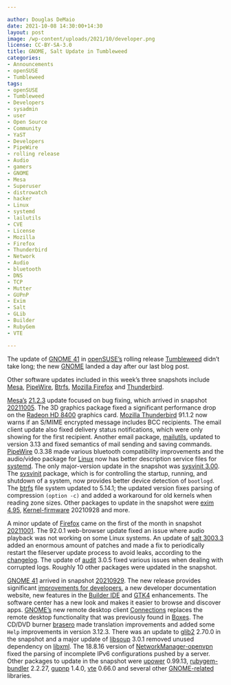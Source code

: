 ```yaml
---

author: Douglas DeMaio
date: 2021-10-08 14:30:00+14:30
layout: post
image: /wp-content/uploads/2021/10/developer.png
license: CC-BY-SA-3.0
title: GNOME, Salt Update in Tumbleweed
categories:
- Announcements
- openSUSE
- Tumbleweed
tags:
- openSUSE
- Tumbleweed
- Developers
- sysadmin
- user
- Open Source
- Community
- YaST
- Developers
- PipeWire
- rolling release
- Audio
- gamers
- GNOME
- Mesa
- Superuser
- distrowatch
- hacker
- Linux
- systemd
- lailutils
- CVE
- License
- Mozilla
- Firefox
- Thunderbird
- Network
- Audio
- bluetooth
- DNS
- TCP
- Mutter
- GUPnP
- Exim
- Salt
- GLib
- Builder
- RubyGem
- VTE

---
```


The update of [GNOME 41](https://help.gnome.org/misc/release-notes/41.0/) in [openSUSE’s](https://get.opensuse.org/) rolling release [Tumbleweed](https://get.opensuse.org/tumbleweed/) didn’t take long; the new [GNOME](https://www.gnome.org/) landed a day after our last blog post.

Other software updates included in this week’s three snapshots include [Mesa](https://www.mesa3d.org/), [PipeWire](https://pipewire.org/), [Btrfs](https://btrfs.wiki.kernel.org/index.php/Main_Page), [Mozilla Firefox](https://www.mozilla.org) and [Thunderbird](https://www.thunderbird.net).

[Mesa’s](https://www.mesa3d.org/) [21.2.3](https://docs.mesa3d.org/relnotes/21.2.3.html)  update focused on bug fixing, which arrived in snapshot  [20211005](https://lists.opensuse.org/archives/list/factory@lists.opensuse.org/thread/FGZRT2PX47JC4ZQJHKDYU63AJH7OQNU4/). The 3D graphics package fixed a significant performance drop on the [Radeon HD 8400](https://www.notebookcheck.net/AMD-Radeon-HD-8400.93720.0.html) graphics card. [Mozilla Thunderbird](https://www.thunderbird.net) 91.1.2 now warns if an S/MIME encrypted message includes BCC recipients. The email client update also fixed delivery status notifications, which were only showing for the first recipient. Another email package, [mailutils](https://mailutils.org/), updated to version 3.13 and fixed semantics of mail sending and saving commands. [PipeWire](https://pipewire.org/) 0.3.38 made various bluetooth compatibility improvements and the audio/video package for [Linux](https://www.kernel.org/) now has better description service files for [systemd](https://freedesktop.org/wiki/Software/systemd/). The only major-version update in the snapshot was [sysvinit 3.00](https://www.linuxfromscratch.org/lfs/view/development/chapter08/sysvinit.html). The [sysvinit](https://www.linuxfromscratch.org/lfs/view/development/chapter08/sysvinit.html) package, which is for controlling the startup, running, and shutdown of a system, now provides better device detection of `bootlogd`. The [btrfs](https://btrfs.wiki.kernel.org/index.php/Main_Page) file system updated to 5.14.1; the updated version fixes parsing of compression `(option -c)` and added a workaround for old kernels when reading zone sizes. Other packages to update in the snapshot were [exim 4.95](https://www.exim.org/), [Kernel-firmware](https://git.kernel.org/pub/scm/linux/kernel/git/firmware/linux-firmware.git) 20210928 and more.

A minor update of [Firefox](https://www.mozilla.org) came on the first of the month in snapshot [20211001](https://lists.opensuse.org/archives/list/factory@lists.opensuse.org/thread/VVOFCA25PMKGEEO6FN4QJELSHKP5HNON/). The 92.0.1 web-browser update fixed an issue where audio playback was not working on some Linux systems. An update of [salt 3003.3](https://github.com/saltstack/salt/) added an enormous amount of patches and made a fix to periodically restart the fileserver update process to avoid leaks, according to the [changelog](https://github.com/saltstack/salt/blob/master/CHANGELOG.md). The update of [audit](https://people.redhat.com/sgrubb/audit/) 3.0.5 fixed various issues when dealing with corrupted logs. Roughly 10 other packages were updated in the snapshot. 

[GNOME 41](https://help.gnome.org/misc/release-notes/41.0/) arrived in snapshot [20210929](https://lists.opensuse.org/archives/list/factory@lists.opensuse.org/thread/T7MEOXYIPE3HU6ZG3DXQZGVZIXFSAFCF/). The new release provides significant [improvements for developers](https://help.gnome.org/misc/release-notes/41.0/developers.html), a new developer documentation website, new features in the [Builder IDE](https://wiki.gnome.org/Apps/Builder) and [GTK4](https://www.gtk.org/) enhancements. The software center has a new look and makes it easier to browse and discover apps. [GNOME’s](https://www.gnome.org/) new remote desktop client [Connections](https://gitlab.gnome.org/GNOME/connections) replaces the remote desktop functionality that was previously found in [Boxes](https://wiki.gnome.org/Apps/Boxes). The CD/DVD burner [brasero](https://wiki.gnome.org/Apps/Brasero) made translation improvements and added some `Help` improvements in version 3.12.3. There was an update to [glib2](https://wiki.gnome.org/Projects/GLib) 2.70.0 in the snapshot and a major update of [libsoup](https://wiki.gnome.org/Projects/libsoup) 3.0.1 removed unused dependency on [libxml](http://xmlsoft.org/). The 18.8.16 version of [NetworkManager-openvpn](https://gitlab.gnome.org/GNOME/NetworkManager-openvpn) fixed the parsing of incomplete IPv6 configurations pushed by a server. Other packages to update in the snapshot were [upower](https://upower.freedesktop.org/) 0.99.13,   [rubygem-bundler](https://rubygems.org/gems/bundler) 2.2.27, [gupnp](https://gitlab.gnome.org/GNOME/gupnp) 1.4.0,  [vte](https://wiki.gnome.org/Apps/Terminal/VTE) 0.66.0 and several other [GNOME-related ](https://www.gnome.org/) libraries.
